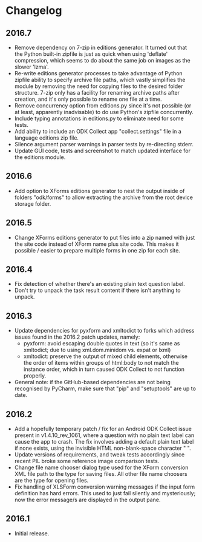 # Changelog

## 2016.7
- Remove dependency on 7-zip in editions generator. It turned out that the 
  Python built-in zipfile is just as quick when using 'deflate' compression, 
  which seems to do about the same job on images as the slower 'lzma'.
- Re-write editions generator processes to take advantage of Python zipfile 
  ability to specify archive file paths, which vastly simplifies the module by 
  removing the need for copying files to the desired folder structure. 7-zip 
  only has a facility for renaming archive paths after creation, and it's only 
  possible to rename one file at a time.
- Remove concurrency option from editions.py since it's not possible (or at 
  least, apparently inadvisable) to do use Python's zipfile concurrently.
- Include typing annotations in editions.py to eliminate need for some tests.
- Add ability to include an ODK Collect app "collect.settings" file in a 
  language editions zip file.
- Silence argument parser warnings in parser tests by re-directing stderr.
- Update GUI code, tests and screenshot to match updated interface for the editions 
  module.


## 2016.6
- Add option to XForms editions generator to nest the output inside of folders 
  "odk/forms" to allow extracting the archive from the root device storage 
  folder.


## 2016.5
- Change XForms editions generator to put files into a zip named with just the 
  site code instead of XForm name plus site code. This makes it possible / 
  easier to prepare multiple forms in one zip for each site.


## 2016.4
- Fix detection of whether there's an existing plain text question label.
- Don't try to unpack the task result content if there isn't anything to unpack.


## 2016.3
- Update dependencies for pyxform and xmltodict to forks which address issues 
  found in the 2016.2 patch updates, namely:
    - pyxform: avoid escaping double quotes in text (so it's same as xmltodict; 
      due to using xml.dom.minidom vs. expat or lxml)
    - xmltodict: preserve the output of mixed child elements, otherwise the 
      order of items within groups of html:body to not match the instance order, 
      which in turn caused ODK Collect to not function properly.
- General note: if the GitHub-based dependencies are not being recognised by 
  PyCharm, make sure that "pip" and "setuptools" are up to date.


## 2016.2
- Add a hopefully temporary patch / fix for an Android ODK Collect issue
  present in v1.4.10_rev_1061, where a question with no plain text label can
  cause the app to crash. The fix involves adding a default plain text label if
  none exists, using the invisible HTML non-blank-space character "&nbsp;".
- Update versions of requirements, and tweak tests accordingly since recent PIL
  broke some reference image comparison tests.
- Change file name chooser dialog type used for the XForm conversion XML file
  path to the type for saving files. All other file name choosers are the type
  for opening files.
- Fix handling of XLSForm conversion warning messages if the input form
  definition has hard errors. This used to just fail silently and mysteriously;
  now the error message/s are displayed in the output pane.


## 2016.1
- Initial release.